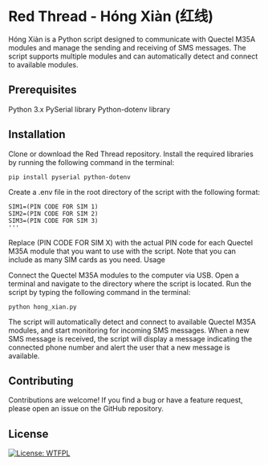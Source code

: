 # Red Thread - Hóng Xiàn (红线)

Hóng Xiàn is a Python script designed to communicate with Quectel M35A modules and manage the sending and receiving of SMS messages. The script supports multiple modules and can automatically detect and connect to available modules.

## Prerequisites

   Python 3.x
   PySerial library
   Python-dotenv library

## Installation

   Clone or download the Red Thread repository.
   Install the required libraries by running the following command in the terminal:

    pip install pyserial python-dotenv

Create a .env file in the root directory of the script with the following format:


    SIM1=(PIN CODE FOR SIM 1)
    SIM2=(PIN CODE FOR SIM 2)
    SIM3=(PIN CODE FOR SIM 3)
    '''


Replace (PIN CODE FOR SIM X) with the actual PIN code for each Quectel M35A module that you want to use with the script. Note that you can include as many SIM cards as you need.
Usage

   Connect the Quectel M35A modules to the computer via USB.
   Open a terminal and navigate to the directory where the script is located.
   Run the script by typing the following command in the terminal:

    python hong_xian.py

   The script will automatically detect and connect to available Quectel M35A modules, and start monitoring for incoming SMS messages.
   When a new SMS message is received, the script will display a message indicating the connected phone number and alert the user that a new message is available.
   
## Contributing

Contributions are welcome! If you find a bug or have a feature request, please open an issue on the GitHub repository.

## License

[![License: WTFPL](https://img.shields.io/badge/License-WTFPL-brightgreen.svg)](http://www.wtfpl.net/about/)
